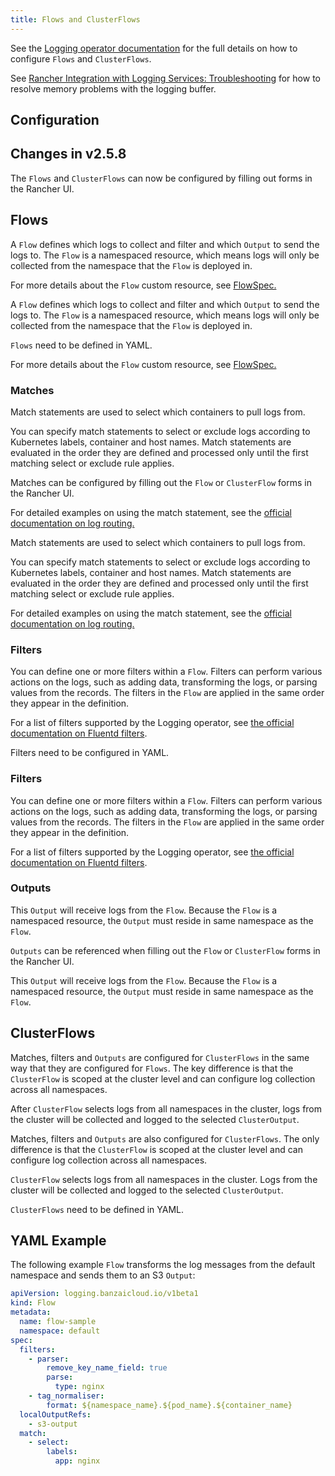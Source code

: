 ```yaml
---
title: Flows and ClusterFlows
---
```


<head>
  <link rel="canonical" href="https://ranchermanager.docs.rancher.com/integrations-in-rancher/logging/custom-resource-configuration/flows-and-clusterflows"/>
</head>

See the [Logging operator documentation](https://kube-logging.github.io/docs/configuration/flow/) for the full details on how to configure  `Flows` and `ClusterFlows`.

See [Rancher Integration with Logging Services: Troubleshooting](../logging.md#The-Logging-Buffer-Overloads-Pods) for how to resolve memory problems with the logging buffer.

## Configuration

## Changes in v2.5.8

The `Flows` and `ClusterFlows` can now be configured by filling out forms in the Rancher UI.

## Flows

<Tabs groupId="rancher-version">
<TabItem value="Rancher v2.5.8+">

A `Flow` defines which logs to collect and filter and which `Output` to send the logs to. The `Flow` is a namespaced resource, which means logs will only be collected from the namespace that the `Flow` is deployed in.

For more details about the `Flow` custom resource, see [FlowSpec.](https://kube-logging.github.io/docs/configuration/crds/v1beta1/flow_types/)

</TabItem>
<TabItem value="Rancher before v2.5.8">

A `Flow` defines which logs to collect and filter and which `Output` to send the logs to. The `Flow` is a namespaced resource, which means logs will only be collected from the namespace that the `Flow` is deployed in.

`Flows` need to be defined in YAML.

For more details about the `Flow` custom resource, see [FlowSpec.](https://kube-logging.github.io/docs/configuration/crds/v1beta1/flow_types/)

</TabItem>
</Tabs>

### Matches

<Tabs groupId="rancher-version">
<TabItem value="Rancher v2.5.8+">

Match statements are used to select which containers to pull logs from.

You can specify match statements to select or exclude logs according to Kubernetes labels, container and host names. Match statements are evaluated in the order they are defined and processed only until the first matching select or exclude rule applies.

Matches can be configured by filling out the `Flow` or `ClusterFlow` forms in the Rancher UI.

For detailed examples on using the match statement, see the [official documentation on log routing.](https://kube-logging.github.io/docs/configuration/log-routing/)

</TabItem>
<TabItem value="Rancher before v2.5.8">

Match statements are used to select which containers to pull logs from.

You can specify match statements to select or exclude logs according to Kubernetes labels, container and host names. Match statements are evaluated in the order they are defined and processed only until the first matching select or exclude rule applies.

For detailed examples on using the match statement, see the [official documentation on log routing.](https://kube-logging.github.io/docs/configuration/log-routing/)

</TabItem>
</Tabs>

### Filters

<Tabs groupId="rancher-version">
<TabItem value="Rancher v2.5.8+">

You can define one or more filters within a `Flow`. Filters can perform various actions on the logs, such as adding data, transforming the logs, or parsing values from the records. The filters in the `Flow` are applied in the same order they appear in the definition.

For a list of filters supported by the Logging operator, see [the official documentation on Fluentd filters](https://kube-logging.github.io/docs/configuration/plugins/filters/).

Filters need to be configured in YAML.

</TabItem>
<TabItem value="Rancher before v2.5.8">

### Filters

You can define one or more filters within a `Flow`. Filters can perform various actions on the logs, such as adding data, transforming the logs, or parsing values from the records. The filters in the `Flow` are applied in the same order they appear in the definition.

For a list of filters supported by the Logging operator, see [the official documentation on Fluentd filters](https://kube-logging.github.io/docs/configuration/plugins/filters/).

</TabItem>
</Tabs>

### Outputs

<Tabs groupId="rancher-version">
<TabItem value="Rancher v2.5.8+">

This `Output` will receive logs from the `Flow`. Because the `Flow` is a namespaced resource, the `Output` must reside in same namespace as the `Flow`.

`Outputs` can be referenced when filling out the `Flow` or `ClusterFlow` forms in the Rancher UI.

</TabItem>
<TabItem value="Rancher before v2.5.8">

This `Output` will receive logs from the `Flow`. Because the `Flow` is a namespaced resource, the `Output` must reside in same namespace as the `Flow`.

</TabItem>
</Tabs>

## ClusterFlows

<Tabs groupId="rancher-version">
<TabItem value="Rancher v2.5.8+">

Matches, filters and `Outputs` are configured for `ClusterFlows` in the same way that they are configured for `Flows`. The key difference is that the `ClusterFlow` is scoped at the cluster level and can configure log collection across all namespaces.

After `ClusterFlow` selects logs from all namespaces in the cluster, logs from the cluster will be collected and logged to the selected `ClusterOutput`.

</TabItem>
<TabItem value="Rancher before v2.5.8">

Matches, filters and `Outputs` are also configured for `ClusterFlows`. The only difference is that the `ClusterFlow` is scoped at the cluster level and can configure log collection across all namespaces.

`ClusterFlow` selects logs from all namespaces in the cluster. Logs from the cluster will be collected and logged to the selected `ClusterOutput`.

`ClusterFlows` need to be defined in YAML.

</TabItem>
</Tabs>


## YAML Example

The following example `Flow` transforms the log messages from the default namespace and sends them to an S3 `Output`:

```yaml
apiVersion: logging.banzaicloud.io/v1beta1
kind: Flow
metadata:
  name: flow-sample
  namespace: default
spec:
  filters:
    - parser:
        remove_key_name_field: true
        parse:
          type: nginx
    - tag_normaliser:
        format: ${namespace_name}.${pod_name}.${container_name}
  localOutputRefs:
    - s3-output
  match:
    - select:
        labels:
          app: nginx
```
